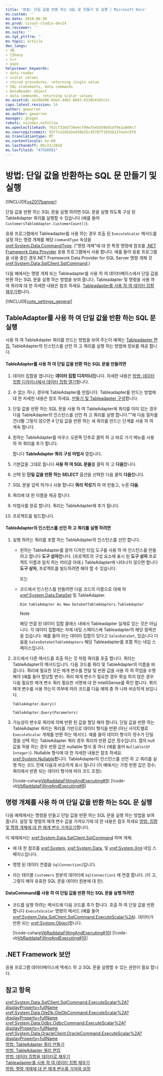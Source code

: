 ```yaml
---
title: '방법: 단일 값을 반환 하는 SQL 문 만들기 및 실행 | Microsoft Docs'
ms.custom: ''
ms.date: 2018-06-30
ms.prod: visual-studio-dev14
ms.reviewer: ''
ms.suite: ''
ms.tgt_pltfrm: ''
ms.topic: article
dev_langs:
- VB
- CSharp
- C++
- aspx
helpviewer_keywords:
- data reader
- scalar values
- stored procedures, returning single value
- SQL statements, data commands
- DataReader object
- data commands, returning scalar values
ms.assetid: eb366496-69e5-4462-8683-653054165c5c
caps.latest.revision: 24
author: gewarren
ms.author: gewarren
manager: ghogen
robots: noindex,nofollow
ms.openlocfilehash: 762cf33bb739e4cf99e7b45d59b91df9e1a869c7
ms.sourcegitcommit: 55f7ce2d5d2e458e35c45787f1935b237ee5c9f8
ms.translationtype: MT
ms.contentlocale: ko-KR
ms.lasthandoff: 08/22/2018
ms.locfileid: "47550561"
---
```

# <a name="how-to-create-and-execute-an-sql-statement-that-returns-a-single-value"></a>방법: 단일 값을 반환하는 SQL 문 만들기 및 실행
[!INCLUDE[vs2017banner](../includes/vs2017banner.md)]

단일 값을 반환 하는 SQL 문을 실행 하려면 SQL 문을 실행 하도록 구성 된 TableAdapter 쿼리를 실행할 수 있습니다 (예를 들어 `CustomersTableAdapter.CustomerCount()`).  
  
 응용 프로그램에서 Tableadapter를 사용 하는 경우 호출 된 `ExecuteScalar` 메서드를 설정 하는 명령 개체를 해당 `CommandType` 속성을 <xref:System.Data.CommandType>. ("명령 개체"에 대 한 특정 명령에 참조를 [.NET Framework Data Provider](http://msdn.microsoft.com/library/03a9fc62-2d24-491a-9fe6-d6bdb6dcb131) 응용 프로그램에서 사용 합니다. 예를 들어 응용 프로그램을 사용 중인 경우.NET Framework Data Provider for SQL Server 명령 개체 것 <xref:System.Data.SqlClient.SqlCommand>.)  
  
 다음 예에서는 명령 개체 또는 Tableadapter를 사용 하 여 데이터베이스에서 단일 값을 반환 하는 SQL 문을 실행 하는 방법을 보여 줍니다. Tableadapter 및 명령을 사용 하 여 쿼리에 대 한 자세한 내용은 참조 하세요. [Tableadapter를 사용 하 여 데이터 집합 채우기](../data-tools/fill-datasets-by-using-tableadapters.md)합니다.  
  
 [!INCLUDE[note_settings_general](../includes/note-settings-general-md.md)]  
  
## <a name="executing-sql-statements-that-return-single-values-using-a-tableadapter"></a>TableAdapter를 사용 하 여 단일 값을 반환 하는 SQL 문 실행  
 사용 하 여 TableAdapter 쿼리를 만드는 방법을 보여 주는이 예제는 [Tableadapter 편집](../data-tools/editing-tableadapters.md), TableAdapter의 인스턴스를 선언 하 고 쿼리를 실행 하는 방법에 정보를 제공 합니다.  
  
#### <a name="to-create-an-sql-statement-returning-a-single-value-using-a-tableadapter"></a>TableAdapter를 사용 하 여 단일 값을 반환 하는 SQL 문을 만들려면  
  
1.  데이터 집합을 엽니다는 **데이터 집합 디자이너**합니다. 자세한 내용은 [방법: 데이터 집합 디자이너에서 데이터 집합 열기](http://msdn.microsoft.com/library/36fc266f-365b-42cb-aebb-c993dc2c47c3)합니다.  
  
2.  수 없는 하나, 경우에 TableAdapter를 만듭니다. Tableadapter를 만드는 방법에 대 한 자세한 내용은 참조 하세요. [만들기 및 Tableadapter 구성](../data-tools/create-and-configure-tableadapters.md)합니다.  
  
3.  단일 값을 반환 하는 SQL 문을 사용 하 여 TableAdapter에 쿼리를 이미 있는 경우 다음 TableAdapter의 인스턴스를 선언 하 고 쿼리를 실행 합니다.""에 다음 절차를 건너뛸 그렇지 않으면 4 단일 값을 반환 하는 새 쿼리를 만드는 단계를 사용 하 여 계속 합니다.  
  
4.  원하는 TableAdapter를 마우스 오른쪽 단추로 클릭 하 고 바로 가기 메뉴를 사용 하 여 쿼리를 추가 합니다.  
  
     합니다 **TableAdapter 쿼리 구성 마법사** 열립니다.  
  
5.  기본값을 그대로 둡니다 **사용 하 여 SQL 문을**를 클릭 하 고 **다음**합니다.  
  
6.  선택 된 **단일 값을 반환 하는 SELECT** 옵션을 선택한 다음 클릭 **다음**합니다.  
  
7.  SQL 문을 입력 하거나 사용 합니다 **쿼리 작성기** 하 여 만들고, 누른 **다음**.  
  
8.  쿼리에 대 한 이름을 제공 합니다.  
  
9. 마법사를 완료 합니다. 쿼리는 TableAdapter에 추가 됩니다.  
  
10. 프로젝트를 빌드합니다.  
  
#### <a name="to-declare-an-instance-of-the-tableadapter-and-execute-the-query"></a>TableAdapter의 인스턴스를 선언 하 고 쿼리를 실행 하려면  
  
1.  실행 하려는 쿼리를 포함 하는 TableAdapter의 인스턴스를 선언 합니다.  
  
    -   원하는 TableAdapter를 끌어 디자인 타임 도구를 사용 하 여 인스턴스를 만들려고 합니다 **도구 상자**합니다. (프로젝트의 구성 요소에 표시 된 **도구 상자** 프로젝트 이름과 일치 하는 머리글 아래.) TableAdapter에 나타나지 않으면 합니다 **도구 상자**, 프로젝트를 빌드하려면 해야 할 수 있습니다.  
  
         또는  
  
    -   코드에서 인스턴스를 만들려면 다음 코드의 이름으로 대체 하 <xref:System.Data.DataSet> 및 TableAdapter.  
  
         `Dim tableAdapter As New DataSetTableAdapters.TableAdapter`  
  
        > [!NOTE]
        >  해당 연결 된 데이터 집합 클래스 내에서 Tableadapter 실제로 있는 것은 아닙니다. 각 데이터 집합에는 자체 네임 스페이스에 Tableadapter의 해당 컬렉션을 있습니다. 예를 들어 라는 데이터 집합이 있다고 `SalesDataSet`, 있습니다 다음을 `SalesDataSetTableAdapters` 해당 Tableadapter를 포함 하는 네임 스페이스입니다.  
  
2.  코드에서 다른 메서드를 호출 하는 것 처럼 쿼리를 호출 합니다. 쿼리는 TableAdapter의 메서드입니다. 다음 코드를 쿼리 및 TableAdapter의 이름을 바꿉니다. 쿼리에 필요한 모든 매개 변수를 전달 및 반환 값을 사용 하 여 작업을 수행 해야 (예를 들어 할당할 변수). 쿼리 매개 변수가 필요한 경우 확실 하지 않은 경우 다음 필요한 매개 변수 쿼리 필요한 서명에 대 한 IntelliSense를 확인 합니다. 쿼리 매개 변수를 사용 하는지 여부에 따라 코드를 다음 예제 중 하 나와 비슷하게 보입니다.  
  
     `TableAdapter.Query()`  
  
     `TableAdapter.Query(Parameters)`  
  
3.  가능성이 변수로 쿼리에 의해 반환 된 값을 할당 해야 합니다. 단일 값을 반환 하는 TableAdapter 쿼리는 쿼리를 기반으로 데이터 형식을 반환 (아닌 사이트별로 `ExecuteScalar` 개체를 반환 하는 메서드). 예를 들어 데이터 형식이 정수가 단일 열을 선택 하는 TableAdapter 쿼리 경우 쿼리의 반환 값은 정수입니다. 열의 null 값을 허용 하는 경우 반환 값은 nullable 형식 중 하나 (예를 들어 `Nullable(Of Integer)`). Nullable 형식에 대 한 자세한 내용은 참조 하세요. <xref:System.Nullable>합니다. TableAdapter의 인스턴스를 선언 하 고 쿼리를 실행 하는 코드 전체 다음과 비슷하게 표시 됩니다 (이 예에서는 가정 반환 값은 정수; 쿼리에서 반환 되는 데이터 형식에 따라 코드 조정):  
  
     [!code-csharp[VbRaddataFillingAndExecuting#9](../snippets/csharp/VS_Snippets_VBCSharp/VbRaddataFillingAndExecuting/CS/Form2.cs#9)]
     [!code-vb[VbRaddataFillingAndExecuting#9](../snippets/visualbasic/VS_Snippets_VBCSharp/VbRaddataFillingAndExecuting/VB/Form2.vb#9)]  
  
## <a name="executing-sql-statements-that-return-single-values-using-a-command-object"></a>명령 개체를 사용 하 여 단일 값을 반환 하는 SQL 문 실행  
 다음 예제에서는 명령을 만들고 단일 값을 반환 하는 SQL 문을 실행 하는 방법을 보여 줍니다. 설정 및 명령의 매개 변수 값을 가져오기에 대 한 내용은 참조 하세요 [방법: 집합 및 명령 개체에 대 한 매개 변수 가져오기](http://msdn.microsoft.com/library/10110ecc-d2ed-4796-bb8f-74f2ecd40787)합니다.  
  
 이 예제에서는 <xref:System.Data.SqlClient.SqlCommand> 하며 개체:  
  
-   에 대 한 참조를 <xref:System>, <xref:System.Data>, 및 <xref:System.Xml> 네임 스페이스입니다.  
  
-   명명 된 데이터 연결을 `SqlConnection1`입니다.  
  
-   라는 테이블 `Customers` 원본의 데이터에 `SqlConnection1` 에 연결 합니다. (이 고, 그렇지 해야 유효한 SQL 문을 데이터 원본에 대 한).  
  
#### <a name="to-execute-an-sql-statement-returning-a-single-value-using-a-datacommand"></a>DataCommand를 사용 하 여 단일 값을 반환 하는 SQL 문을 실행 하려면  
  
-   코드를 실행 하려는 메서드에 다음 코드를 추가 합니다. 호출 하 여 단일 값을 반환 합니다 `ExecuteScalar` 명령의 메서드 (예를 들어 <xref:System.Data.SqlClient.SqlCommand.ExecuteScalar%2A>). 데이터가 반환 되는 <xref:System.Object>합니다.  
  
     [!code-csharp[VbRaddataFillingAndExecuting#10](../snippets/csharp/VS_Snippets_VBCSharp/VbRaddataFillingAndExecuting/CS/Form2.cs#10)]
     [!code-vb[VbRaddataFillingAndExecuting#10](../snippets/visualbasic/VS_Snippets_VBCSharp/VbRaddataFillingAndExecuting/VB/Form2.vb#10)]  
  
## <a name="net-framework-security"></a>.NET Framework 보안  
 응용 프로그램 데이터베이스에 액세스 하 고 SQL 문을 실행할 수 있는 권한이 필요 합니다.  
  
## <a name="see-also"></a>참고 항목  
 <xref:System.Data.SqlClient.SqlCommand.ExecuteScalar%2A?displayProperty=fullName>   
 <xref:System.Data.OleDb.OleDbCommand.ExecuteScalar%2A?displayProperty=fullName>   
 <xref:System.Data.Odbc.OdbcCommand.ExecuteScalar%2A?displayProperty=fullName>   
 <xref:System.Data.OracleClient.OracleCommand.ExecuteScalar%2A?displayProperty=fullName>   
 [방법: TableAdapter 쿼리 만들기](../data-tools/how-to-create-tableadapter-queries.md)   
 [방법: TableAdapter 쿼리 편집](../data-tools/how-to-edit-tableadapter-queries.md)   
 [방법: 데이터 집합을 데이터로 채우기](../data-tools/how-to-fill-a-dataset-with-data.md)   
 [Tableadapter를 사용 하 여 데이터 집합 채우기](../data-tools/fill-datasets-by-using-tableadapters.md)   
 [방법: 명령 개체에 대 한 매개 변수를 가져와 설정](http://msdn.microsoft.com/library/10110ecc-d2ed-4796-bb8f-74f2ecd40787)